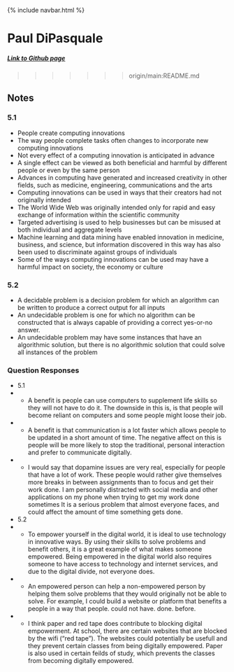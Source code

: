 {% include navbar.html %}

# Paul DiPasquale
##### [Link to Github page](https://paul-d6.github.io/RepoTri3/)



>>>>>>> origin/main:README.md
## Notes
### 5.1
- People create computing innovations
- The way people complete tasks often changes to incorporate new computing innovations
- Not every effect of a computing innovation is anticipated in advance
- A single effect can be viewed as both beneficial and harmful by different people or even by the same person
- Advances in computing have generated and increased creativity in other fields, such as medicine, engineering, communications and the arts
- Computing innovations can be used in ways that their creators had not originally intended
- The World Wide Web was originally intended only for rapid and easy exchange of information within the scientific community
- Targeted advertising is used to help businesses but can be misused at both individual and aggregate levels
- Machine learning and data mining have enabled innovation in medicine, business, and science, but information discovered in this way has also been used to discriminate against groups of individuals
- Some of the ways computing innovations can be used may have a  harmful impact on society, the economy or culture

### 5.2
- A decidable problem is a decision problem for which an algorithm can be written to produce a correct output for all inputs
- An undecidable problem is one for which no algorithm can be constructed that is always capable of providing a correct yes-or-no answer.
- An undecidable problem may have some instances that have an algorithmic solution, but there is no algorithmic solution that could solve all instances of the problem
### Question Responses
- 5.1
- - A benefit is people can use computers to supplement life skills so they will not have to do it. The downside in this is, is that people will become reliant on computers and some people might loose their job.
- - A benefit is that communication is a lot faster which allows people to be updated in a short amount of time. The negative affect on this is people will be more likely to stop the traditional, personal interaction and prefer to communicate digitally.
- - I would say that dopamine issues are very real, especially for people that have a lot of work. These people would rather give themselves more breaks in between assignments than to focus and get their work done. I am personally distracted with social media and other applications on my phone when trying to get my work done sometimes It is a serious problem that almost everyone faces, and could affect the amount of time something gets done.
- 5.2
- - To empower yourself in the digital world, it is ideal to use technology in innovative ways. By using their skills to solve problems and benefit others, it is a great example of what makes someone empowered. Being empowered in the digital world also requires someone to have access to technology and internet services, and due to the digital divide, not everyone does.
- - An empowered person can help a non-empowered person by helping them solve problems that they would originally not be able to solve. For example, I could build a website or platform that benefits a people in a way that people. could not have. done. before.
- - I think paper and red tape does contribute to blocking digital empowerment. At school, there are certain websites that are blocked by the wifi (“red tape”). The websites could potentially be usefull and they prevent certain classes from being digitally empowered. Paper is also used in certain feilds of study, which prevents the classes from becoming digitally empowered.
